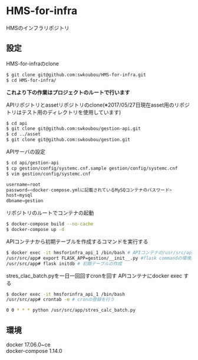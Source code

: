 # HMS-for-infra
HMSのインフラリポジトリ

## 設定
HMS-for-infraのclone
```bash
$ git clone git@github.com:swkoubou/HMS-for-infra.git
$ cd HMS-for-infra/
```
**これより下の作業はプロジェクトのルートで行います**

APIリポジトリとassetリポジトリのclone(※2017/05/27日現在asset用のリポジトリはテスト用のディレクトリを使用しています)
```bash
$ cd api
$ git clone git@github.com:swkoubou/gestion-api.git
$ cd ../asset
$ git clone git@github.com:swkoubou/gestion.git
```

APIサーバの設定
```bash
$ cd api/gestion-api
$ cp gestion/config/systemc.cnf.sample gestion/config/systemc.cnf
$ vim gestion/config/systemc.cnf
```
```python
username=root
password=<docker-compose.ymlに記載されているMySQコンテナのパスワード>
host=mysql
dbname=gestion
```

リポジトリのルートでコンテナの起動
```bash
$ docker-compose build --no-cache
$ docker-compose up -d
```
APIコンテナから初期テーブルを作成するコマンドを実行する
```bash
$ docker exec -it hmsforinfra_api_1 /bin/bash # APIコンテナの/usr/src/appディレクトリにログインする
/usr/src/app# export FLASK_APP=gestion/__init__.py #flask commandの環境変数設定
/usr/src/app# flask initdb # 初期テーブルの作成
```
stres_clac_batch.pyを一日一回回すcronを回す
APIコンテナにdocker exec する
```bash
$ docker exec -it hmsforinfra_api_1 /bin/bash
/usr/src/app# crontab -e # cronの登録を行う

0 0 * * * python /usr/src/app/stres_calc_batch.py
```

## 環境
docker         17.06.0~ce<br>
docker-compose 1.14.0
